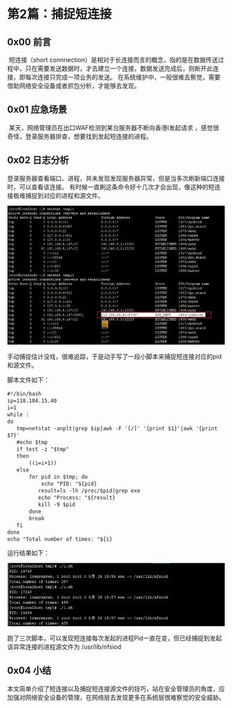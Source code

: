 # 第2篇：捕捉短连接

## 0x00 前言

​ 短连接（short connnection）是相对于长连接而言的概念，指的是在数据传送过程中，只在需要发送数据时，才去建立一个连接，数据发送完成后，则断开此连接，即每次连接只完成一项业务的发送。 在系统维护中，一般很难去察觉，需要借助网络安全设备或者抓包分析，才能够去发现。

## 0x01 应急场景

​ 某天，网络管理员在出口WAF检测到某台服务器不断向香港I发起请求 ，感觉很奇怪，登录服务器排查，想要找到发起短连接的进程。

## 0x02 日志分析

​ 登录服务器查看端口、进程，并未发现发现服务器异常，但是当多次刷新端口连接时，可以查看该连接。 有时候一直刷这条命令好十几次才会出现，像这种的短连接极难捕捉到对应的进程和源文件。

![](../.gitbook/assets/linux-11-1.png)

手动捕捉估计没戏，很难追踪，于是动手写了一段小脚本来捕捉短连接对应的pid和源文件。

脚本文件如下：

```text
#!/bin/bash
ip=118.184.15.40
i=1
while :
do
   tmp=netstat -anplt|grep $ip|awk -F '[/]' '{print $1}'|awk '{print $7}'
   #echo $tmp
   if test -z "$tmp"
   then
       ((i=i+1)) 
   else
       for pid in $tmp; do
           echo "PID: "${pid}
          result=ls -lh /proc/$pid|grep exe
          echo "Process: "${result}
          kill -9 $pid
       done
       break
   fi 
done
echo "Total number of times: "${i}
```

运行结果如下：

![](../.gitbook/assets/linux-11-2.png)

跑了三次脚本，可以发现短连接每次发起的进程Pid一直在变，但已经捕捉到发起该异常连接的进程源文件为 /usr/lib/nfsiod

## 0x04 小结

​ 本文简单介绍了短连接以及捕捉短连接源文件的技巧，站在安全管理员的角度，应加强对网络安全设备的管理，在网络层去发现更多在系统层很难察觉的安全威胁。

